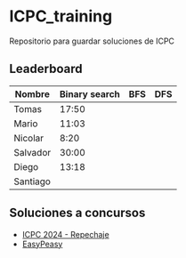 # ICPC_training

Repositorio para guardar soluciones de ICPC

## Leaderboard

| Nombre | Binary search | BFS | DFS |
|--- | --- | --- | --- |
| Tomas | 17:50 | | | 
| Mario | 11:03 | | |
| Nicolar | 8:20 | | |
| Salvador | 30:00 | | | 
| Diego | 13:18 | | |
| Santiago | | | |

## Soluciones a concursos

- [ICPC 2024 - Repechaje](./ICPC_2024/Readme.md)
- [EasyPeasy](./EasyPeasy/Readme.md)

